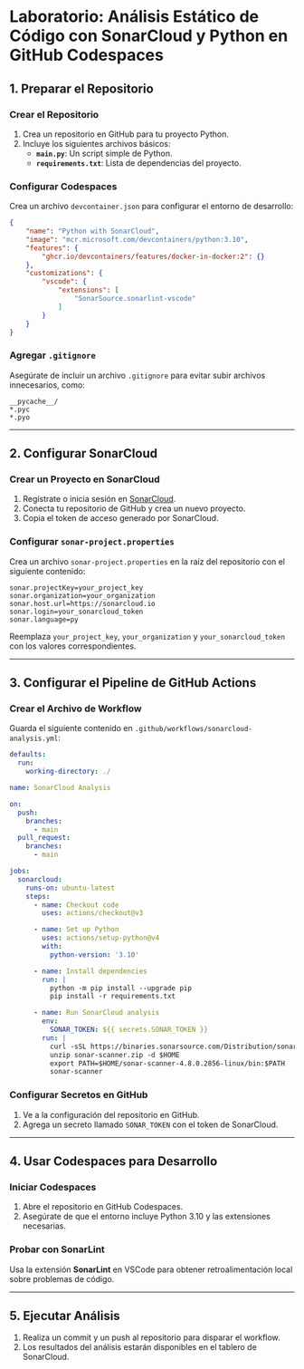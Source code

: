 # Laboratorio: Análisis Estático de Código con SonarCloud y Python en GitHub Codespaces

## **1. Preparar el Repositorio**

### Crear el Repositorio
1. Crea un repositorio en GitHub para tu proyecto Python.
2. Incluye los siguientes archivos básicos:
   - **`main.py`**: Un script simple de Python.
   - **`requirements.txt`**: Lista de dependencias del proyecto.

### Configurar Codespaces
Crea un archivo `devcontainer.json` para configurar el entorno de desarrollo:

```json
{
    "name": "Python with SonarCloud",
    "image": "mcr.microsoft.com/devcontainers/python:3.10",
    "features": {
        "ghcr.io/devcontainers/features/docker-in-docker:2": {}
    },
    "customizations": {
        "vscode": {
            "extensions": [
                "SonarSource.sonarlint-vscode"
            ]
        }
    }
}
```

### Agregar `.gitignore`
Asegúrate de incluir un archivo `.gitignore` para evitar subir archivos innecesarios, como:

```
__pycache__/
*.pyc
*.pyo
```

---

## **2. Configurar SonarCloud**

### Crear un Proyecto en SonarCloud
1. Regístrate o inicia sesión en [SonarCloud](https://sonarcloud.io).
2. Conecta tu repositorio de GitHub y crea un nuevo proyecto.
3. Copia el token de acceso generado por SonarCloud.

### Configurar `sonar-project.properties`
Crea un archivo `sonar-project.properties` en la raíz del repositorio con el siguiente contenido:

```
sonar.projectKey=your_project_key
sonar.organization=your_organization
sonar.host.url=https://sonarcloud.io
sonar.login=your_sonarcloud_token
sonar.language=py
```

Reemplaza `your_project_key`, `your_organization` y `your_sonarcloud_token` con los valores correspondientes.

---

## **3. Configurar el Pipeline de GitHub Actions**

### Crear el Archivo de Workflow
Guarda el siguiente contenido en `.github/workflows/sonarcloud-analysis.yml`:

```yaml
defaults:
  run:
    working-directory: ./

name: SonarCloud Analysis

on:
  push:
    branches:
      - main
  pull_request:
    branches:
      - main

jobs:
  sonarcloud:
    runs-on: ubuntu-latest
    steps:
      - name: Checkout code
        uses: actions/checkout@v3

      - name: Set up Python
        uses: actions/setup-python@v4
        with:
          python-version: '3.10'

      - name: Install dependencies
        run: |
          python -m pip install --upgrade pip
          pip install -r requirements.txt

      - name: Run SonarCloud analysis
        env:
          SONAR_TOKEN: ${{ secrets.SONAR_TOKEN }}
        run: |
          curl -sSL https://binaries.sonarsource.com/Distribution/sonar-scanner-cli/sonar-scanner-cli-4.8.0.2856-linux.zip > sonar-scanner.zip
          unzip sonar-scanner.zip -d $HOME
          export PATH=$HOME/sonar-scanner-4.8.0.2856-linux/bin:$PATH
          sonar-scanner
```

### Configurar Secretos en GitHub
1. Ve a la configuración del repositorio en GitHub.
2. Agrega un secreto llamado `SONAR_TOKEN` con el token de SonarCloud.

---

## **4. Usar Codespaces para Desarrollo**

### Iniciar Codespaces
1. Abre el repositorio en GitHub Codespaces.
2. Asegúrate de que el entorno incluye Python 3.10 y las extensiones necesarias.

### Probar con SonarLint
Usa la extensión **SonarLint** en VSCode para obtener retroalimentación local sobre problemas de código.

---

## **5. Ejecutar Análisis**

1. Realiza un commit y un push al repositorio para disparar el workflow.
2. Los resultados del análisis estarán disponibles en el tablero de SonarCloud.
